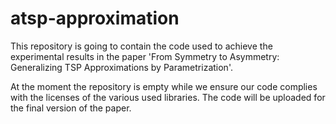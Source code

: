 # atsp-approximation

This repository is going to contain the code used to achieve the experimental results in the paper 'From Symmetry to Asymmetry: Generalizing TSP Approximations by Parametrization'.

At the moment the repository is empty while we ensure our code complies with the licenses of the various used libraries. The code will be uploaded for the final version of the paper.
